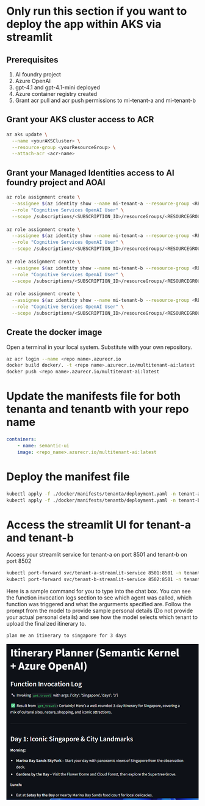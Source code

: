 # Only run this section if you want to deploy the app within AKS via streamlit

## Prerequisites

1. AI foundry project
2. Azure OpenAI
2. gpt-4.1 and gpt-4.1-mini deployed
3. Azure container registry created
4. Grant acr pull and acr push permissions to mi-tenant-a and mi-tenant-b

## Grant your AKS cluster access to ACR

```bash
az aks update \
  --name <yourAKSCluster> \
  --resource-group <yourResourceGroup> \
  --attach-acr <acr-name>
```

## Grant your Managed Identities access to AI foundry project and AOAI

```bash
az role assignment create \
  --assignee $(az identity show --name mi-tenant-a --resource-group <RESOURCEGROUP> --query principalId -o tsv) \
  --role "Cognitive Services OpenAI User" \
  --scope /subscriptions/<SUBSCRIPTION_ID>/resourceGroups/<RESOURCEGROUP>/providers/Microsoft.CognitiveServices/accounts/<AOAI Name>
  
az role assignment create \
  --assignee $(az identity show --name mi-tenant-a --resource-group <RESOURCEGROUP> --query principalId -o tsv) \
  --role "Cognitive Services OpenAI User" \
  --scope /subscriptions/<SUBSCRIPTION_ID>/resourceGroups/<RESOURCEGROUP>/providers/Microsoft.CognitiveServices/accounts/<AI FOUNDRY ACCOUNT NAME>

az role assignment create \
  --assignee $(az identity show --name mi-tenant-b --resource-group <RESOURCEGROUP> --query principalId -o tsv) \
  --role "Cognitive Services OpenAI User" \
  --scope /subscriptions/<SUBSCRIPTION_ID>/resourceGroups/<RESOURCEGROUP>/providers/Microsoft.CognitiveServices/accounts/<AOAI Name>
  
az role assignment create \
  --assignee $(az identity show --name mi-tenant-b --resource-group <RESOURCEGROUP> --query principalId -o tsv) \
  --role "Cognitive Services OpenAI User" \
  --scope /subscriptions/<SUBSCRIPTION_ID>/resourceGroups/<RESOURCEGROUP>/providers/Microsoft.CognitiveServices/accounts/<AI FOUNDRY ACCOUNT NAME>
```
## Create the docker image

Open a terminal in your local system. Substitute with your own repository.

```bash
az acr login --name <repo name>.azurecr.io
docker build docker/. -t <repo name>.azurecr.io/multitenant-ai:latest
docker push <repo name>.azurecr.io/multitenant-ai:latest
```

# Update the manifests file for both tenanta and tenantb with your repo name

```yaml
containers:
    - name: semantic-ui
    image: <repo_name>.azurecr.io/multitenant-ai:latest
```

# Deploy the manifest file

```bash
kubectl apply -f ./docker/manifests/tenanta/deployment.yaml -n tenant-a
kubectl apply -f ./docker/manifests/tenantb/deployment.yaml -n tenant-b
```

# Access the streamlit UI for tenant-a and tenant-b
Access your streamlit service for tenant-a on port 8501 and tenant-b on port 8502

```bash
kubectl port-forward svc/tenant-a-streamlit-service 8501:8501 -n tenant-a
kubectl port-forward svc/tenant-b-streamlit-service 8502:8501 -n tenant-b
```

Here is a sample command for you to type into the chat box. You can see the function invocation logs section to see which agent was called, which function was triggered and what the argurments specified are. Follow the prompt from the model to provide sample personal details (Do not provide your actual personal details) and see how the model selects which tenant to upload the finalized itinerary to.

```bash
plan me an itinerary to singapore for 3 days
```

![streamlit.png](streamlit.png)